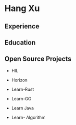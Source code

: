 # Hang Xu

## Experience

## Education

## Open Source Projects

* HIL
* Horizon


* Learn-Rust
* Learn-GO
* Learn Java
* Learn- Algorithm


